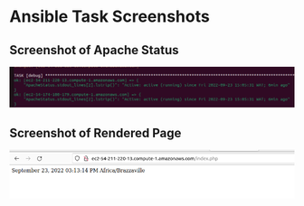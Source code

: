 # Ansible Task Screenshots

## Screenshot of Apache Status

![ps](../screenshots/ansible_status.png)

## Screenshot of Rendered Page

![ps](../screenshots/ansible_page.png)
